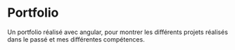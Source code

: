 # Portfolio

Un portfolio réalisé avec angular, pour montrer les différents projets réalisés dans le passé et mes différentes compétences.
